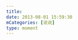 ```yaml
---
title: 
date: 2013-08-01 15:59:30
mCategories: [说说]
type: moment
---
```


<div id="pics-20130801155930"></div>

<script>
var data = [
    {"link": "2013-08-01_000000.jpeg", "type": "shuoshuo"},
    {"link": "2013-08-01_000001.jpeg", "type": "shuoshuo"},
    {"link": "2013-08-01_000002.jpeg", "type": "shuoshuo"}
];
picsRender(data, "pics-20130801155930");
</script>
